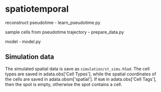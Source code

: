 # spatiotemporal

reconstruct pseudotime - learn_pseudotime.py

sample cells from pseudotime trajectory - prepare_data.py

model - model.py

## Simulation data
The simulated spatial data is save as `simulation/st_simu.h5ad`. The cell types are saved in adata.obs['Cell Types'], while the spatial coordinates of the cells are saved in adata.obsm['spatial']. If `NaN` in adata.obs['Cell Tags'], then the spot is empty, otherwise the spot contains a cell.
